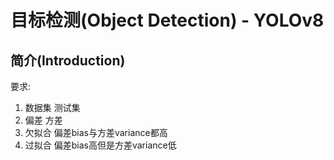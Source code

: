 # 目标检测(Object Detection) - YOLOv8

## 简介(Introduction)

要求:
1. 数据集 测试集
2. 偏差 方差
3. 欠拟合 偏差bias与方差variance都高
4. 过拟合 偏差bias高但是方差variance低
